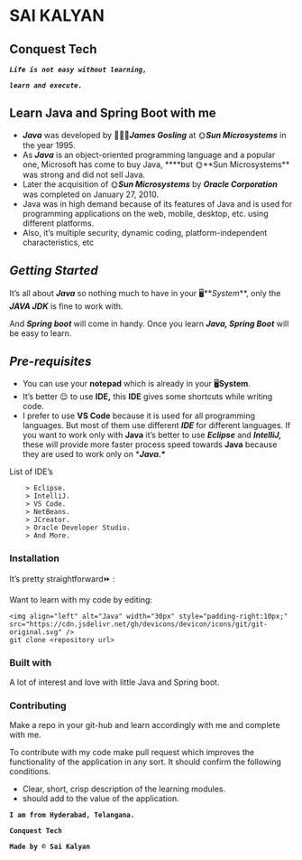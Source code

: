 # SAI KALYAN

## **Conquest Tech**

**_`Life is not easy without learning,`_**

**_`learn and execute.`_**

## **Learn Java and Spring Boot with me**

- **_Java_** was developed by 🧑🏼‍💻**_James Gosling_** at 🌞**_Sun Microsystems_** in the year 1995.
- As **_Java_** is an object-oriented programming language and a popular one, Microsoft has come to buy Java, \***\*but 🌞**Sun Microsystems\*\* was strong and did not sell Java.
- Later the acquisition of 🌞**_Sun Microsystems_** by **_Oracle Corporation_** was completed on January 27, 2010.
- Java was in high demand because of its features of Java and is used for programming applications on the web, mobile, desktop, etc. using different platforms.
- Also, it’s multiple security, dynamic coding, platform-independent characteristics, etc

## **_Getting Started_**

It’s all about **_Java_** so nothing much to have in your 🖥️**_System_**, only the **_JAVA JDK_** is fine to work with.

And **_Spring boot_** will come in handy. Once you learn **_Java, Spring Boot_** will be easy to learn.

## **_Pre-requisites_**

- You can use your **notepad** which is already in your 🖥️**System**.
- It’s better 😌 to use **IDE,** this **IDE** gives some shortcuts while writing code.
- I prefer to use **VS Code** because it is used for all programming languages. But most of them use different **_IDE_** for different languages. If you want to work only with **Java** it’s better to use **_Eclipse_** and **_IntelliJ,_** these will provide more faster process speed towards **Java** because they are used to work only on \***_Java_.\***

<summary>List of IDE’s</summary>
<!--All you need is a blank line-->

        > Eclipse.
        > IntelliJ.
        > VS Code.
        > NetBeans.
        > JCreator.
        > Oracle Developer Studio.
        > And More.

</details>

### **Installation**

It’s pretty straightforward⏩ :

Want to learn with my code by editing:

```
<img align="left" alt="Java" width="30px" style="padding-right:10px;" src="https://cdn.jsdelivr.net/gh/devicons/devicon/icons/git/git-original.svg" />
git clone <repository url>

```

### **Built with**

A lot of interest and love with little Java and Spring boot.

### **Contributing**

Make a repo in your git-hub and learn accordingly with me and complete with me.

To contribute with my code make pull request which improves the functionality of the application in any sort. It should confirm the following conditions.

- Clear, short, crisp description of the learning modules.
- should add to the value of the application.

**`I am from Hyderabad, Telangana.`**

**`Conquest Tech`**

**`Made by ©️ Sai Kalyan`**
